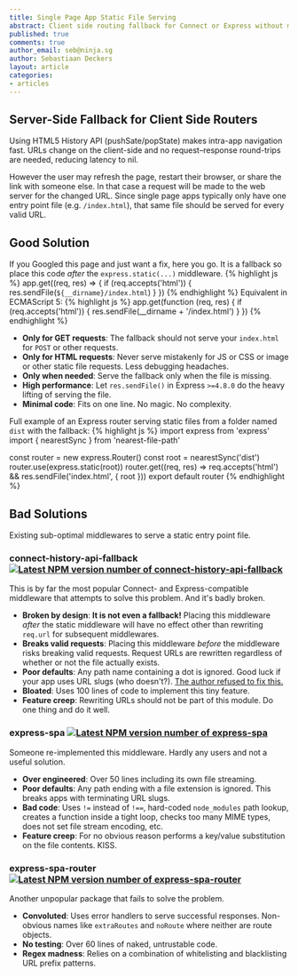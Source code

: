 ```yaml
---
title: Single Page App Static File Serving
abstract: Client side routing fallback for Connect or Express without middleware.
published: true
comments: true
author_email: seb@ninja.sg
author: Sebastiaan Deckers
layout: article
categories:
- articles
---
```

## Server-Side Fallback for Client Side Routers
Using HTML5 History API (pushSate/popState) makes intra-app navigation fast. URLs change on the client-side and no request–response round-trips are needed, reducing latency to nil.

However the user may refresh the page, restart their browser, or share the link with someone else. In that case a request will be made to the web server for the changed URL. Since single page apps typically only have one entry point file (e.g. `/index.html`), that same file should be served for every valid URL.

## Good Solution
If you Googled this page and just want a fix, here you go. It is a fallback so place this code *after* the `express.static(...)` middleware.
{% highlight js %}
app.get((req, res) => {
  if (req.accepts('html')) {
    res.sendFile(`${__dirname}/index.html`)
  }
})
{% endhighlight %}
Equivalent in ECMAScript 5:
{% highlight js %}
app.get(function (req, res) {
  if (req.accepts('html')) {
    res.sendFile(__dirname + '/index.html')
  }
})
{% endhighlight %}

- **Only for GET requests**: The fallback should not serve your `index.html` for `POST` or other requests.
- **Only for HTML requests**: Never serve mistakenly for JS or CSS or image or other static file requests. Less debugging headaches.
- **Only when needed**: Serve the fallback only when the file is missing.
- **High performance**: Let `res.sendFile()` in Express `>=4.8.0` do the heavy lifting of serving the file.
- **Minimal code**: Fits on one line. No magic. No complexity.

Full example of an Express router serving static files from a folder named `dist` with the fallback:
{% highlight js %}
import express from 'express'
import { nearestSync } from 'nearest-file-path'

const router = new express.Router()
const root = nearestSync('dist')
router.use(express.static(root))
router.get((req, res) => req.accepts('html') && res.sendFile('index.html', { root }))
export default router
{% endhighlight %}

## Bad Solutions
Existing sub-optimal middlewares to serve a static entry point file.

### connect-history-api-fallback [![Latest NPM version number of connect-history-api-fallback](https://img.shields.io/npm/v/connect-history-api-fallback.svg)](https://www.npmjs.com/package/connect-history-api-fallback)
This is by far the most popular Connect- and Express-compatible middleware that attempts to solve this problem. And it's badly broken.

- **Broken by design**: **It is not even a fallback!** Placing this middleware *after* the static middleware will have no effect other than rewriting `req.url` for subsequent middlewares.
- **Breaks valid requests**: Placing this middleware *before* the middleware risks breaking valid requests. Request URLs are rewritten regardless of whether or not the file actually exists.
- **Poor defaults**: Any path name containing a dot is ignored. Good luck if your app uses URL slugs (who doesn't?). [The author refused to fix this.](https://github.com/bripkens/connect-history-api-fallback/issues/5)
- **Bloated**: Uses 100 lines of code to implement this tiny feature.
- **Feature creep**: Rewriting URLs should not be part of this module. Do one thing and do it well.

### express-spa [![Latest NPM version number of express-spa](https://img.shields.io/npm/v/express-spa.svg)](https://www.npmjs.com/package/express-spa)
Someone re-implemented this middleware. Hardly any users and not a useful solution.

- **Over engineered**: Over 50 lines including its own file streaming.
- **Poor defaults**: Any path ending with a file extension is ignored. This breaks apps with terminating URL slugs.
- **Bad code**: Uses `!=` instead of `!==`, hard-coded `node_modules` path lookup, creates a function inside a tight loop, checks too many MIME types, does not set file stream encoding, etc.
- **Feature creep**: For no obvious reason performs a key/value substitution on the file contents. KISS.

### express-spa-router [![Latest NPM version number of express-spa-router](https://img.shields.io/npm/v/express-spa-router.svg)](https://www.npmjs.com/package/express-spa-router)
Another unpopular package that fails to solve the problem.

- **Convoluted**: Uses error handlers to serve successful responses. Non-obvious names like `extraRoutes` and `noRoute` where neither are route objects.
- **No testing**: Over 60 lines of naked, untrustable code.
- **Regex madness**: Relies on a combination of whitelisting and blacklisting URL prefix patterns.
